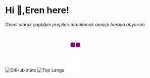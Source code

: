# Hi 👋,Eren here!
###### Genel olarak yaptığım projeleri depolamak amaçlı buraya atıyorum
![GitHub stats](https://github-readme-stats.vercel.app/api?username=Lawhoer&show_icons=false&theme=tokyonight)
![Top Langs](https://github-readme-stats.vercel.app/api/top-langs/?username=Lawhoer&theme=tokyonight)
![snake gif](https://github.com/Lawhoer/Lawhoer/blob/output/github-contribution-grid-snake.gif)

